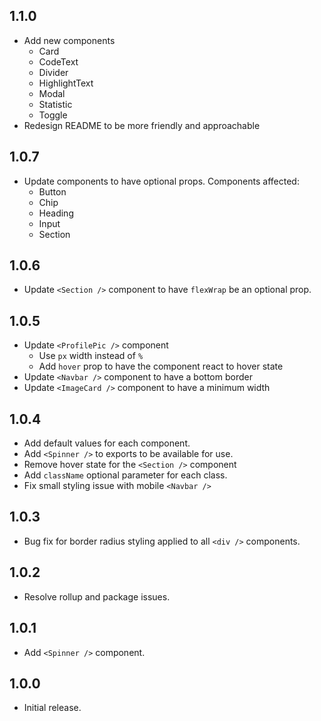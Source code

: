 ## 1.1.0

- Add new components
  - Card
  - CodeText
  - Divider
  - HighlightText
  - Modal
  - Statistic
  - Toggle
- Redesign README to be more friendly and approachable

## 1.0.7

- Update components to have optional props. Components affected:
  - Button
  - Chip
  - Heading
  - Input
  - Section

## 1.0.6

- Update `<Section />` component to have `flexWrap` be an optional prop.

## 1.0.5

- Update `<ProfilePic />` component
  - Use `px` width instead of `%`
  - Add `hover` prop to have the component react to hover state
- Update `<Navbar />` component to have a bottom border
- Update `<ImageCard />` component to have a minimum width

## 1.0.4

- Add default values for each component.
- Add `<Spinner />` to exports to be available for use.
- Remove hover state for the `<Section />` component
- Add `className` optional parameter for each class.
- Fix small styling issue with mobile `<Navbar />`

## 1.0.3

- Bug fix for border radius styling applied to all `<div />` components.

## 1.0.2

- Resolve rollup and package issues.

## 1.0.1

- Add `<Spinner />` component.

## 1.0.0

- Initial release.
